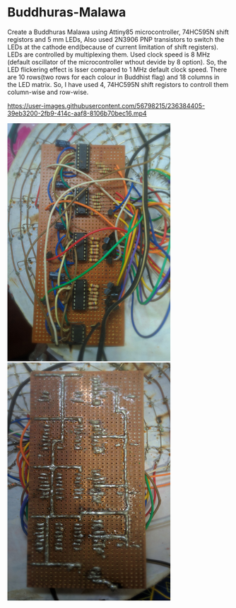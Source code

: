 # Buddhuras-Malawa
Create a Buddhuras Malawa using Attiny85 microcontroller, 74HC595N shift registors and 5 mm LEDs, Also used 2N3906 PNP transistors to switch the LEDs at the cathode end(because of current limitation of shift registers).
LEDs are controlled by multiplexing them. Used clock speed is 8 MHz (default oscillator of the microcontroller wthout devide by 8 option). So, the LED flickering effect is lsser compared to 1 MHz default clock speed.
There are 10 rows(two rows for each colour in Buddhist flag) and 18 columns in the LED matrix. So, I have used 4, 74HC595N shift registors to controll them column-wise and row-wise.

https://user-images.githubusercontent.com/56798215/236384405-39eb3200-2fb9-414c-aaf8-8106b70bec16.mp4

<img src="https://github.com/kpgs123/Buddhuras-Malawa/blob/main/Circuit%201.jpg" width="369" height="538" />            <img src="https://github.com/kpgs123/Buddhuras-Malawa/blob/main/Circuit%202.jpg" width="369" height="538" />
